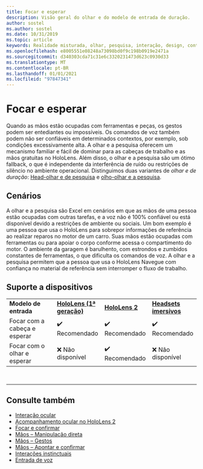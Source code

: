 ```yaml
---
title: Focar e esperar
description: Visão geral do olhar e do modelo de entrada de duração.
author: sostel
ms.author: sostel
ms.date: 10/31/2019
ms.topic: article
keywords: Realidade misturada, olhar, pesquisa, interação, design, controle de cabeça, acompanhamento de cabeçalho, headset de realidade misturada, headset de realidade misturada do Windows, headset de realidade virtual, HoloLens, MRTK, kit de ferramentas de realidade misturada
ms.openlocfilehash: e8005551e08248a73098bd0f9c198b0919e2471a
ms.sourcegitcommit: d340303cda71c31e6c3320231473d623c0930d33
ms.translationtype: MT
ms.contentlocale: pt-BR
ms.lasthandoff: 01/01/2021
ms.locfileid: "97847341"
---
```

# <a name="gaze-and-dwell"></a>Focar e esperar

Quando as mãos estão ocupadas com ferramentas e peças, os gestos podem ser entediantes ou impossíveis.
Os comandos de voz também podem não ser confiáveis em determinados contextos, por exemplo, sob condições excessivamente alta.
A olhar e a pesquisa oferecem um mecanismo familiar e fácil de dominar para as cabeças de trabalho e as mãos gratuitas no HoloLens.
Além disso, o olhar e a pesquisa são um ótimo fallback, o que é independente da interferência de ruído ou restrições de silêncio no ambiente operacional.
Distinguimos duas variantes de _olhar e de duração_: [Head-olhar e de pesquisa](gaze-and-dwell-head.md) e [olho-olhar e a pesquisa](gaze-and-dwell-eyes.md).

## <a name="scenarios"></a>Cenários

A olhar e a pesquisa são Excel em cenários em que as mãos de uma pessoa estão ocupadas com outras tarefas, e a voz não é 100% confiável ou está disponível devido a restrições de ambiente ou sociais.
Um bom exemplo é uma pessoa que usa o HoloLens para sobrepor informações de referência ao realizar reparos no motor de um carro.
Suas mãos estão ocupadas com ferramentas ou para apoiar o corpo conforme acessa o compartimento do motor.
O ambiente da garagem é barulhento, com estrondos e zumbidos constantes de ferramentas, o que dificulta os comandos de voz.
A olhar e a pesquisa permitem que a pessoa que usa o HoloLens Navegue com confiança no material de referência sem interromper o fluxo de trabalho.

## <a name="device-support"></a>Suporte a dispositivos

<table>
    <colgroup>
    <col width="25%" />
    <col width="25%" />
    <col width="25%" />
    <col width="25%" />
    </colgroup>
    <tr>
        <td><strong>Modelo de entrada</strong></td>
        <td><a href="../hololens-hardware-details.md"><strong>HoloLens (1ª geração)</strong></a></td>
        <td><a href="https://docs.microsoft.com/hololens/hololens2-hardware"><strong>HoloLens 2</strong></td>
        <td><a href="../discover/immersive-headset-hardware-details.md"><strong>Headsets imersivos</strong></a></td>
    </tr>
     <tr>
        <td>Focar com a cabeça e esperar</td>
        <td>✔️ Recomendado</td>
        <td>✔️ Recomendado</td>
        <td>✔️ Recomendado</td>
    </tr>
     <tr>
        <td>Focar com o olhar e esperar</td>
        <td>❌ Não disponível</td>
        <td>✔️ Recomendado</td>
        <td>❌ Não disponível</td>
    </tr>
</table>


<br>

---

 ## <a name="see-also"></a>Consulte também

* [Interação ocular](eye-gaze-interaction.md)
* [Acompanhamento ocular no HoloLens 2](eye-tracking.md)
* [Focar e confirmar](gaze-and-commit.md)
* [Mãos – Manipulação direta](direct-manipulation.md)
* [Mãos – Gestos](gaze-and-commit.md#composite-gestures)
* [Mãos – Apontar e confirmar](point-and-commit.md)
* [Interações instinctuais](interaction-fundamentals.md)
* [Entrada de voz](voice-input.md)
